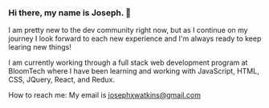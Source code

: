### Hi there, my name is Joseph. 👋 

I am pretty new to the dev community right now, but as I continue on my journey I look forward to each new experience and I'm always ready to keep learing new things!

I am currently working through a full stack web development program at BloomTech where I have been learning and working with JavaScript, HTML, CSS, JQuery, React, and Redux.

How to reach me: My email is josephxwatkins@gmail.com


<!--
**Jwatk13/Jwatk13** is a ✨ _special_ ✨ repository because its `README.md` (this file) appears on your GitHub profile.

Here are some ideas to get you started:

- 🔭 I’m currently working on ...
- 🌱 I’m currently learning ...
- 👯 I’m looking to collaborate on ...
- 🤔 I’m looking for help with ...
- 💬 Ask me about ...
- 📫 How to reach me: ...
- ⚡ Fun fact: ...
-->

